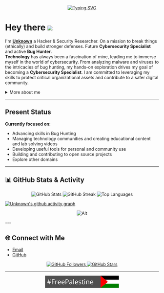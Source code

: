 <div align="center" style="padding-top:100px">

[![Typing SVG](https://readme-typing-svg.demolab.com?font=Fira+Code&size=30&pause=1000&color=18F71D&width=820&lines=Living+Between+Exploits+And+Escape+Codes+%F0%9F%95%B5%EF%B8%8F%E2%80%8D%E2%99%82%EF%B8%8F%F0%9F%96%A4;Silent+In+Life%2C+Loud+In+The+System+%F0%9F%94%87%F0%9F%92%A5)](https://git.io/typing-svg)

</div>


<h1 align="left">
  Hey there
  <img src="https://media.giphy.com/media/hvRJCLFzcasrR4ia7z/giphy.gif" width="25px"/>
</h1>

I'm **[Unknown](https://github.com/unknown-bd)** a Hacker & Security Researcher. On a mission to break things (ethically) and build stronger defenses. Future **Cybersecurity Specialist** and active **Bug Hunter**.<br>
**Technology** has always been a fascination of mine, leading me to immerse myself in the world of cybersecurity. From analyzing malware and viruses to the intricacies of bug hunting, my hands-on exploration drives my goal of becoming a **Cybersecurity Specialist**. I am committed to leveraging my skills to protect critical organizational assets and contribute to a safer digital community.

<details>
  <summary>More about me</summary>

- **Name**: Unknown
- **From**: 127.0.0.1
- **Uncertified Hacker** | **Bug Hunter** | **Security Researcher** | **Full Stake Web Developer** | **Red Teaming** | **CTF Player | Programmer** 
<!-- - Experienced in cracking, reverse engineering, bug hunting, forensics, social engineering, and spy actions. -->
- Improving knowledge in **Website Vulnerabilities**
- I’m currently learning **Everything**
- Reach me at **unknownid696900@gmail.com**

</details>

---

<h2 id="present_status"> Present Status </h2>

**Currently focused on:**

- Advancing skills in Bug Hunting
- Managing technology communities and creating educational content  and lab solving videos
- Developing useful tools for personal and community use  
- Building and contributing to open source projects  
- Explore other domains

---

## 📊 GitHub Stats & Activity

<p align="center">

<img src="https://github-readme-stats.vercel.app/api?username=unknown-bd&show_icons=true&theme=radical&count_private=true" alt="GitHub Stats" height="170"/>

<img src="https://github-readme-streak-stats.herokuapp.com/?user=unknown-bd&theme=radical" alt="GitHub Streak" height="170"/>

<img src="https://github-readme-stats.vercel.app/api/top-langs/?username=unknown-bd&theme=radical" alt="Top Languages" height="170" width="170"/>

</p>

[![Unknown's github activity graph](https://github-readme-activity-graph.vercel.app/graph?username=unknown-bd&theme=react-dark)](https://github.com/unknown-bd)

<div align="center">
  
![Alt](https://repobeats.axiom.co/api/embed/eda10ff78009841276091c30d5b48e2d75061669.svg "Repobeats analytics image")

</div>
---

## 🌐 Connect with Me

- [Email](mailto:unknownid696900@gmail.com)
- [GitHub](https://github.com/unknown-bd)

<p align="center">
<a href="https://github.com/unknown-bd?tab=followers">
    <img src="https://img.shields.io/github/followers/unknown-bd?label=Followers&style=social" alt="GitHub Followers"/>
  </a>
  <a href="https://github.com/unknown-bd?tab=repositories">
    <img src="https://img.shields.io/github/stars/unknown-bd?affiliations=OWNER%2CCOLLABORATOR&style=social" alt="GitHub Stars"/>
  </a>
</p>

---

<div align="center">

![SavePalestine](https://raw.githubusercontent.com/OneDroid/.github/refs/heads/main/images/badge/save-palestine.svg)
</div>
